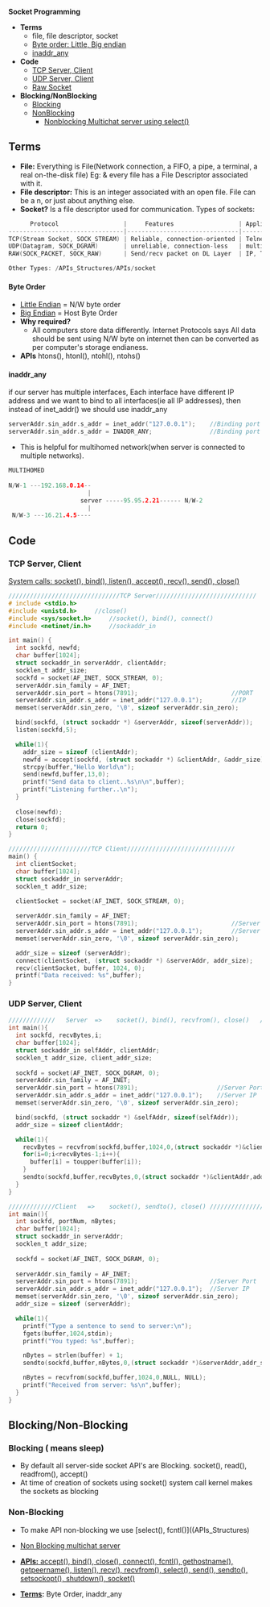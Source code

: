 **Socket Programming**
- **Terms**
  - file, file descriptor, socket
  - [Byte order: Little, Big endian](#bo)
  - [inaddr_any](#ia)
- **Code**
  - [TCP Server, Client](#t)
  - [UDP Server, Client](#u)
  - [Raw Socket](raw_socket.md)
- **Blocking/NonBlocking**
  - [Blocking](#b)
  - [NonBlocking](#nb)
    - [Nonblocking Multichat server using select()](nonblocking_multichat_server.md)

## Terms
- **File:** Everything is File(Network connection, a FIFO, a pipe, a terminal, a real on-the-disk file) Eg: & every file has a File Descriptor associated with it. 
- **File descriptor:** This is an integer associated with an open file. File can be a n, or just about anything else.
- **Socket?** Is a file descriptor used for communication. Types of sockets:
```c
      Protocol                  |     Features                  | Applications using
--------------------------------|-------------------------------|---------------------------
TCP(Stream Socket, SOCK_STREAM) | Reliable, connection-oriented | Telnet, HTTP
UDP(Datagram, SOCK_DGRAM)       | unreliable, connection-less   | multiplayer games, streaming audio, video conferencing, TFTP
RAW(SOCK_PACKET, SOCK_RAW)      | Send/recv packet on DL Layer  | IP, Transport, Application Headers are placed by the Application only

Other Types: /APIs_Structures/APIs/socket
```
<a name=bo></a>
#### Byte Order
- [Little Endian](/Languages/Programming_Languages/C/Bitwise) = N/W byte order
- [Big Endian](/Languages/Programming_Languages/C/Bitwise) = Host Byte Order
- **Why required?** 
  - All computers store data differently. Internet Protocols says All data should be sent using N/W byte on internet then can be converted as per computer's storage endianess.
- **APIs** htons(), htonl(), ntohl(), ntohs()
<a name=ia></a>
#### inaddr_any
if our server has multiple interfaces, Each interface have different IP address and we want to bind to all interfaces(ie all IP addresses), then instead of inet_addr() we should use inaddr_any
```c
serverAddr.sin_addr.s_addr = inet_addr("127.0.0.1");    //Binding port to localhost(127.0.0.1)
serverAddr.sin_addr.s_addr = INADDR_ANY;                //Binding port to all available IPs
```
- This is helpful for multihomed network(when server is connected to multiple networks).
```c
MULTIHOMED
  
N/W-1 ---192.168.0.14--
                      |
                    server -----95.95.2.21------ N/W-2
                      |
 N/W-3 ---16.21.4.5----
```



## Code
<a name=t></a>
### TCP Server, Client
[System calls: socket(), bind(), listen(), accept(), recv(), send(), close()](APIs_Structures/APIs/)
```c
///////////////////////////////TCP Server////////////////////////////
# include <stdio.h>
#include <unistd.h>     //close()
#include <sys/socket.h>     //socket(), bind(), connect()
#include <netinet/in.h>     //sockaddr_in

int main() {
  int sockfd, newfd;        
  char buffer[1024];        
  struct sockaddr_in serverAddr, clientAddr;        
  socklen_t addr_size;
  sockfd = socket(AF_INET, SOCK_STREAM, 0);
  serverAddr.sin_family = AF_INET;
  serverAddr.sin_port = htons(7891);                          //PORT
  serverAddr.sin_addr.s_addr = inet_addr("127.0.0.1");        //IP
  memset(serverAddr.sin_zero, '\0', sizeof serverAddr.sin_zero);

  bind(sockfd, (struct sockaddr *) &serverAddr, sizeof(serverAddr));
  listen(sockfd,5);        

  while(1){
    addr_size = sizeof (clientAddr);                
    newfd = accept(sockfd, (struct sockaddr *) &clientAddr, &addr_size);                
    strcpy(buffer,"Hello World\n");                
    send(newfd,buffer,13,0);            
    printf("Send data to client..%s\n\n",buffer);
    printf("Listening further..\n");
  }
  
  close(newfd);
  close(sockfd);
  return 0;
}

///////////////////////TCP Client//////////////////////////////
main() {
  int clientSocket;        
  char buffer[1024];        
  struct sockaddr_in serverAddr;        
  socklen_t addr_size;
  
  clientSocket = socket(AF_INET, SOCK_STREAM, 0);

  serverAddr.sin_family = AF_INET;        
  serverAddr.sin_port = htons(7891);                          //Server Port
  serverAddr.sin_addr.s_addr = inet_addr("127.0.0.1");        //Server IP
  memset(serverAddr.sin_zero, '\0', sizeof serverAddr.sin_zero);            

  addr_size = sizeof (serverAddr);        
  connect(clientSocket, (struct sockaddr *) &serverAddr, addr_size);
  recv(clientSocket, buffer, 1024, 0);        
  printf("Data received: %s",buffer);
}
```

<a name=u></a>
### UDP Server, Client
```c
/////////////   Server  =>    socket(), bind(), recvfrom(), close()   ////////////////////
int main(){
  int sockfd, recvBytes,i;          
  char buffer[1024];          
  struct sockaddr_in selfAddr, clientAddr;         
  socklen_t addr_size, client_addr_size;
  
  sockfd = socket(AF_INET, SOCK_DGRAM, 0);
  serverAddr.sin_family = AF_INET;          
  serverAddr.sin_port = htons(7891);                      //Server Port
  serverAddr.sin_addr.s_addr = inet_addr("127.0.0.1");    //Server IP
  memset(serverAddr.sin_zero, '\0', sizeof serverAddr.sin_zero);

  bind(sockfd, (struct sockaddr *) &selfAddr, sizeof(selfAddr));          
  addr_size = sizeof clientAddr;

  while(1){            
    recvBytes = recvfrom(sockfd,buffer,1024,0,(struct sockaddr *)&clientAddr, &addr_size);
    for(i=0;i<recvBytes-1;i++){    
      buffer[i] = toupper(buffer[i]);    
    }
    sendto(sockfd,buffer,recvBytes,0,(struct sockaddr *)&clientAddr,addr_size);
  }
}

/////////////Client   =>    socket(), sendto(), close() /////////////////////////////////
int main(){
  int sockfd, portNum, nBytes;  
  char buffer[1024];  
  struct sockaddr_in serverAddr;  
  socklen_t addr_size;
  
  sockfd = socket(AF_INET, SOCK_DGRAM, 0);
  
  serverAddr.sin_family = AF_INET;  
  serverAddr.sin_port = htons(7891);                    //Server Port
  serverAddr.sin_addr.s_addr = inet_addr("127.0.0.1");  //Server IP
  memset(serverAddr.sin_zero, '\0', sizeof serverAddr.sin_zero);  
  addr_size = sizeof (serverAddr);    

  while(1){
    printf("Type a sentence to send to server:\n");    
    fgets(buffer,1024,stdin);    
    printf("You typed: %s",buffer);

    nBytes = strlen(buffer) + 1;    
    sendto(sockfd,buffer,nBytes,0,(struct sockaddr *)&serverAddr,addr_size);    

    nBytes = recvfrom(sockfd,buffer,1024,0,NULL, NULL);       
    printf("Received from server: %s\n",buffer);
  }
}
```

## Blocking/Non-Blocking
<a name=b></a>
### Blocking ( means sleep)
- By default all server-side socket API's are Blocking. socket(), read(), readfrom(), accept()
- At time of creation of sockets using socket() system call kernel makes the sockets as blocking

<a name=nb></a>
### Non-Blocking
- To make API non-blocking we use [select(), fcntl()]((APIs_Structures)
- [Non Blocking multichat server](nonblocking_multichat_server.md)

- [**APIs:** accept(), bind(), close(), connect(), fcntl(), gethostname(), getpeername(), listen(), recv(), recvfrom(), select(), send(), sendto(), setsockopt(), shutdown(), socket()](APIs_Structures)
- **[Terms](Terms):** Byte Order, inaddr_any

